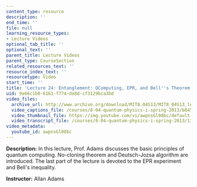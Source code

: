 ```yaml
---
content_type: resource
description: ''
end_time: ''
file: null
learning_resource_types:
- Lecture Videos
optional_tab_title: ''
optional_text: ''
parent_title: Lecture Videos
parent_type: CourseSection
related_resources_text: ''
resource_index_text: ''
resourcetype: Video
start_time: ''
title: 'Lecture 24: Entanglement: QComputing, EPR, and Bell''s Theorem'
uid: 9a66c1b0-6161-f774-da8d-cf3129bca3bd
video_files:
  archive_url: http://www.archive.org/download/MIT8.04S13/MIT8_04S13_lec24_300k.mp4
  video_captions_file: /courses/8-04-quantum-physics-i-spring-2013/b845eb042476510386465d05159dac2a_awpnsGl08bc.vtt
  video_thumbnail_file: https://img.youtube.com/vi/awpnsGl08bc/default.jpg
  video_transcript_file: /courses/8-04-quantum-physics-i-spring-2013/174d620cf96b5724f6a73bc7f8ffda6a_awpnsGl08bc.pdf
video_metadata:
  youtube_id: awpnsGl08bc
---
```


**Description:** In this lecture, Prof. Adams discusses the basic principles of quantum computing. No-cloning theorem and Deutsch-Jozsa algorithm are introduced. The last part of the lecture is devoted to the EPR experiment and Bell's inequality.

**Instructor:** Allan Adams